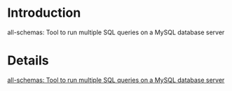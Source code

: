 # Introduction #
all-schemas: Tool to run multiple SQL queries on a MySQL database server


# Details #

[all-schemas: Tool to run multiple SQL queries on a MySQL database server](http://www.geeksww.com/tutorials/database_management_systems/mysql/installation/allschemas_tool_to_run_multiple_sql_queries_on_a_mysql_database_server.php)